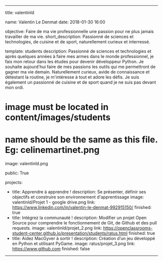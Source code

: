 ---

title: valentinld

name: Valentin Le Denmat
date: 2018-01-30 16:00

objective: Faire de ma vie professionnelle une passion pour ne plus jamais travailler de ma vie.
short_description: 
    Passionné de sciences et technologies, de cuisine et de sport, naturellement curieux et interressé.

template: students
description:
    Passionné de sciences et technologies et après quelques années à faire mes armes dans le monde professionnel, je fais mon retour dans les études pour devenir développeur Python. Je souhaite aujourd'hui faire de mes passions les outils qui me permettront de gagner ma vie demain. Naturellement curieux, avide de connaissance et détestant la routine, je m'intéresse à tout et adore les défis. Je suis également un passionné de cuisine et de sport quand je ne suis pas devant mon ordi.
    

# image must be located in content/images/students
# name should be the same as this file. Eg: celinemartinet.png
image: valentinld.png

public: True

projects:
  - title: Apprendre à apprendre !
    description: Se présenter, définir ses objectifs et construire son environnement d'apprentissage
    image: valentinld/Projet 1 - google drive.png
    link: https://www.linkedin.com/in/valentin-le-denmat-992915150/
    finished: true
  - title: Intégrez la communauté !
    description: Modifier un projet Open Source pour comprendre le fonctionnement de Git, de Github et des pull requests. 
    image: valentinld/projet_2.png
    link: https://openclassrooms-student-center.github.io/presentation/students/ratus.html
    finished: true
  - title: Aidez MacGyver à sortir !
    description: Création d’un jeu développé en Python et utilisant PyGame.
    image: ratus/projet_3.png
    link: https://www.github.com
    finished: false
---